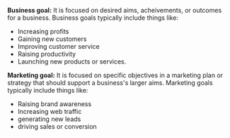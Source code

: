 **Business goal:**
It is focused on desired aims, acheivements, or outcomes for a business. 
Business goals typically include things like: 
- Increasing profits
- Gaining new customers
- Improving customer service
- Raising productivity
- Launching new products or services.

**Marketing goal:**
It is focused on specific objectives in a marketing plan or strategy that should support a business's larger aims. 
Marketing goals typically include things like:
- Raising brand awareness
- Increasing web traffic
- generating new leads
- driving sales or conversion
